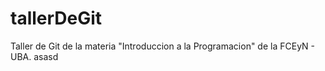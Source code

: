 # tallerDeGit

Taller de Git de la materia "Introduccion a la Programacion" de la FCEyN - UBA.
asasd

